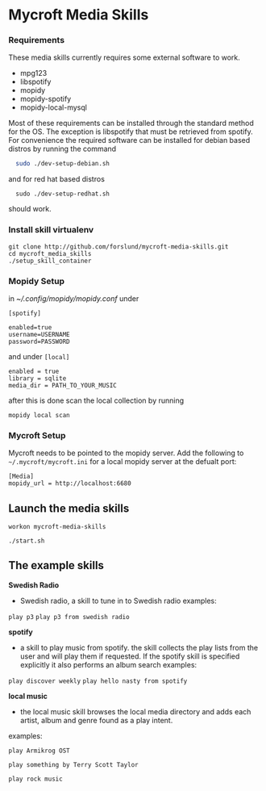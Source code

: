 Mycroft Media Skills
=====================

### Requirements

These media skills currently requires some external software to work.

- mpg123
- libspotify
- mopidy
- mopidy-spotify
- mopidy-local-mysql

Most of these requirements can be installed through the standard method for the OS. The exception is libspotify that must be retrieved from spotify. For convenience the required software can be installed for debian based distros by running the command

```sh
  sudo ./dev-setup-debian.sh
```

and for red hat based distros 

```
  sudo ./dev-setup-redhat.sh
  ```
  
  should work.
  
### Install skill virtualenv

```
git clone http://github.com/forslund/mycroft-media-skills.git
cd mycroft_media_skills
./setup_skill_container
```

### Mopidy Setup

in *~/.config/mopidy/mopidy.conf* under

`[spotify] `

```
enabled=true
username=USERNAME
password=PASSWORD
```

and under
` [local] `

```
enabled = true
library = sqlite
media_dir = PATH_TO_YOUR_MUSIC
```

after this is done scan the local collection by running

` mopidy local scan `

### Mycroft Setup

Mycroft needs to be pointed to the mopidy server. Add the following to `~/.mycroft/mycroft.ini` for a local mopidy server at the defualt port:

```
[Media]
mopidy_url = http://localhost:6680
```

## Launch the media skills

```
workon mycroft-media-skills

./start.sh
```

## The example skills
**Swedish Radio**
- Swedish radio, a skill to tune in to Swedish radio
examples:

`play p3`
`play p3 from swedish radio`

**spotify**
- a skill to play music from spotify. the skill collects the play lists from the user and will play them if requested. If the spotify skill is specified explicitly it also performs an album search
examples:

`play discover weekly`
`play hello nasty from spotify`

**local music**
- the local music skill browses the local media directory and adds each artist, album and genre found as a play intent.

examples:

`play Armikrog OST`

`play something by Terry Scott Taylor`

`play rock music`
